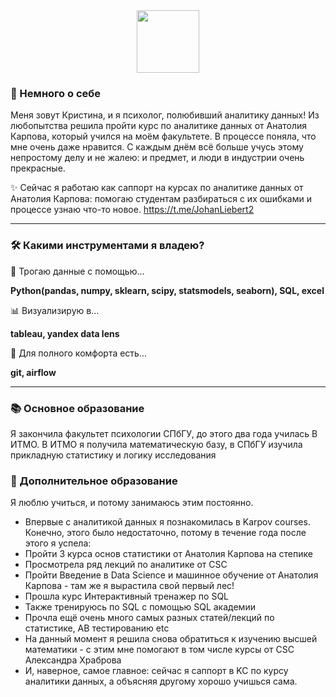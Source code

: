<div id="header" align="center">
  <img src="https://media.giphy.com/media/5PDOmkYeA8rdK/giphy.gif" width="100"/>
</div>

<div id="about" >
  
### :sauropod: Немного о себе
  Меня зовут Кристина, и я психолог, полюбивший аналитику данных! Из любопытства решила пройти курс по аналитике данных от Анатолия Карпова, который учился на моём факультете. В процессе поняла, что мне очень даже нравится. С каждым днём всё больше учусь этому непростому делу и не жалею: и предмет, и люди в индустрии очень прекрасные.
  
  :sparkles: Сейчас я работаю как саппорт на курсах по аналитике данных от Анатолия Карпова: помогаю студентам разбираться с их ошибками и процессе узнаю что-то новое.
  https://t.me/JohanLiebert2
</div>


<div id="skills">

  --- 
### :hammer_and_wrench: Какими инструментами я владею?
   :telescope: Трогаю данные с помощью...
  
  <b> Python(pandas, numpy, sklearn, scipy,  statsmodels, seaborn), SQL, excel </b>
  
   :bar_chart: Визуализирую в...
  
  <b> tableau, yandex data lens </b>
  
   :saxophone: Для полного комфорта есть...
  
  <b> git, airflow </b>
  
  ---
### :books: Основное образование
  Я закончила факультет психологии СПбГУ, до этого два года училась В ИТМО. В ИТМО я получила математическую базу, в СПбГУ изучила прикладную статистику и логику исследования
  
### :scroll: Дополнительное образование
  Я люблю учиться, и потому занимаюсь этим постоянно. 
  - Впервые с аналитикой данных я познакомилась в Karpov courses. 
  Конечно, этого было недостаточно, потому в течение года после этого я успела:
  - Пройти 3 курса основ статистики от Анатолия Карпова на степике
  - Просмотрела ряд лекций по аналитике от CSC
  - Пройти Введение в Data Science и машинное обучение от Анатолия Карпова - там же я вырастила свой первый лес!
  - Прошла курс Интерактивный тренажер по SQL
  - Также тренируюсь по SQL с помощью SQL академии
  - Прочла ещё очень много самых разных статей/лекций по статистике, AB тестированию etc
  - На данный момент я решила снова обратиться к изучению высшей математики -  с этим мне помогают в том числе курсы от CSC Александра Храброва  
  - И, наверное, самое главное: сейчас я саппорт в KC по курсу аналитики данных, а объясняя другому хорошо учишься сама.
  
</div>



<!--
**KristinaBataeva/KristinaBataeva** is a ✨ _special_ ✨ repository because its `README.md` (this file) appears on your GitHub profile.

Here are some ideas to get you started:

- 🔭 I’m currently working on ...
- 🌱 I’m currently learning ...
- 👯 I’m looking to collaborate on ...
- 🤔 I’m looking for help with ...
- 💬 Ask me about ...
- 📫 How to reach me: ...
- 😄 Pronouns: ...
- ⚡ Fun fact: ...
-->
